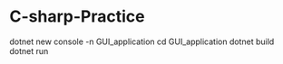 # C-sharp-Practice

dotnet new console -n GUI_application
cd GUI_application
dotnet build
dotnet run